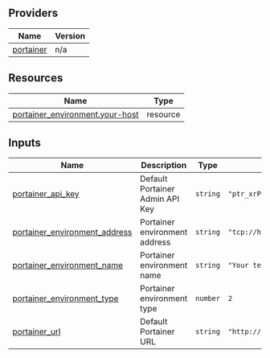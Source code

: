 <!-- BEGIN_TF_DOCS -->


## Providers

| Name | Version |
|------|---------|
| <a name="provider_portainer"></a> [portainer](#provider\_portainer) | n/a |

## Resources

| Name | Type |
|------|------|
| [portainer_environment.your-host](https://registry.terraform.io/providers/grulicht/portainer/latest/docs/resources/environment) | resource |

## Inputs

| Name | Description | Type | Default | Required |
|------|-------------|------|---------|:--------:|
| <a name="input_portainer_api_key"></a> [portainer\_api\_key](#input\_portainer\_api\_key) | Default Portainer Admin API Key | `string` | `"ptr_xrP7XWqfZEOoaCJRu5c8qKaWuDtVc2Zb07Q5g22YpS8="` | no |
| <a name="input_portainer_environment_address"></a> [portainer\_environment\_address](#input\_portainer\_environment\_address) | Portainer environment address | `string` | `"tcp://host:9001"` | no |
| <a name="input_portainer_environment_name"></a> [portainer\_environment\_name](#input\_portainer\_environment\_name) | Portainer environment name | `string` | `"Your test environment name"` | no |
| <a name="input_portainer_environment_type"></a> [portainer\_environment\_type](#input\_portainer\_environment\_type) | Portainer environment type | `number` | `2` | no |
| <a name="input_portainer_url"></a> [portainer\_url](#input\_portainer\_url) | Default Portainer URL | `string` | `"http://localhost:9000"` | no |
<!-- END_TF_DOCS -->